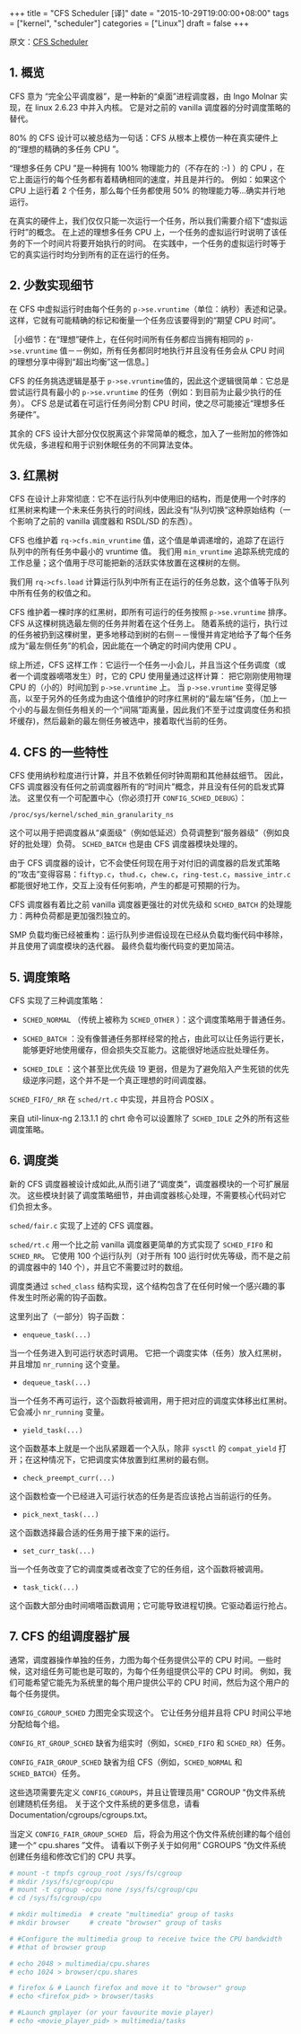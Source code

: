 +++
title = "CFS Scheduler [译]"
date = "2015-10-29T19:00:00+08:00"
tags = ["kernel", "scheduler"]
categories = ["Linux"]
draft = false
+++

原文：[CFS Scheduler](https://github.com/torvalds/linux/blob/v3.18/Documentation/scheduler/sched-design-CFS.txt)

## 1.  概览

CFS 意为 “完全公平调度器”，是一种新的“桌面”进程调度器，由 Ingo Molnar 实现，在 linux 2.6.23 中并入内核。
它是对之前的 vanilla 调度器的分时调度策略的替代。

80% 的 CFS 设计可以被总结为一句话：CFS 从根本上模仿一种在真实硬件上的“理想的精确的多任务 CPU ”。

“理想多任务 CPU ”是一种拥有 100% 物理能力的（不存在的 :-) ）的 CPU ，在它上面运行的每个任务都有着精确相同的速度，并且是并行的。
例如：如果这个 CPU 上运行着 2 个任务，那么每个任务都使用 50% 的物理能力等...确实并行地运行。

在真实的硬件上，我们仅仅只能一次运行一个任务，所以我们需要介绍下“虚拟运行时”的概念。
在上述的理想多任务 CPU 上，一个任务的虚拟运行时说明了该任务的下一个时间片将要开始执行的时间。
在实践中，一个任务的虚拟运行时等于它的真实运行时均分到所有的正在运行的任务。

## 2. 少数实现细节 

在 CFS 中虚拟运行时由每个任务的 `p->se.vruntime`（单位：纳秒）表述和记录。
这样，它就有可能精确的标记和衡量一个任务应该要得到的“期望 CPU 时间”。

［小细节：在“理想”硬件上，在任何时间所有任务都应当拥有相同的 `p->se.vruntime` 值－－例如，所有任务都同时地执行并且没有任务会从 CPU 时间的理想分享中得到“超出均衡”这一信息。］

CFS 的任务挑选逻辑是基于 `p->se.vruntime`值的，因此这个逻辑很简单：它总是尝试运行具有最小的 `p->se.vruntime` 的任务（例如：到目前为止最少执行的任务）。
CFS 总是试着在可运行任务间分割 CPU 时间，使之尽可能接近“理想多任务硬件”。

其余的 CFS 设计大部分仅仅脱离这个非常简单的概念，加入了一些附加的修饰如优先级，多进程和用于识别休眠任务的不同算法变体。

## 3. 红黑树 

CFS 在设计上非常彻底：它不在运行队列中使用旧的结构，而是使用一个时序的红黑树来构建一个未来任务执行的时间线，因此没有“队列切换”这种原始结构（一个影响了之前的 vanilla 调度器和 RSDL/SD 的东西）。

CFS 也维护着 `rq->cfs.min_vruntime` 值，这个值是单调递增的，追踪了在运行队列中的所有任务中最小的 vruntime 值。
我们用 `min_vruntime` 追踪系统完成的工作总量；这个值用于尽可能把新的活跃实体放置在这棵树的左侧。

我们用 `rq->cfs.load` 计算运行队列中所有正在运行的任务总数，这个值等于队列中所有任务的权值之和。

CFS 维护着一棵时序的红黑树，即所有可运行的任务按照 `p->se.vruntime` 排序。
CFS 从这棵树挑选最左侧的任务并附着在这个任务上。
随着系统的运行，执行过的任务被扔到这棵树里，更多地移动到树的右侧－－慢慢并肯定地给予了每个任务成为“最左侧任务”的机会，因此能在一个确定的时间内使用 CPU 。

综上所述，CFS 这样工作：它运行一个任务一小会儿，并且当这个任务调度（或者一个调度器嘀嗒发生）时，它的 CPU 使用量通过这样计算：
把它刚刚使用物理 CPU 的（小的）时间加到 `p->se.vruntime` 上。
当 `p->se.vruntime` 变得足够高，以至于另外的任务成为由这个值维护的时序红黑树的“最左端”任务，（加上一个小的与最左侧任务相关的一个“间隔”距离量，因此我们不至于过度调度任务和损坏缓存)，然后最新的最左侧任务被选中，接着取代当前的任务。

## 4. CFS 的一些特性 

CFS 使用纳秒粒度进行计算，并且不依赖任何时钟周期和其他赫兹细节。
因此，CFS 调度器没有任何之前调度器所有的“时间片”概念，并且没有任何的启发式算法。
这里仅有一个可配置中心（你必须打开 `CONFIG_SCHED_DEBUG`）：

```
/proc/sys/kernel/sched_min_granularity_ns
```

这个可以用于把调度器从“桌面级”（例如低延迟）负荷调整到“服务器级”（例如良好的批处理）负荷。
`SCHED_BATCH` 也是由 CFS 调度器模块处理的。

由于 CFS 调度器的设计，它不会使任何现在用于对付旧的调度器的启发式策略的“攻击”变得容易：`fiftyp.c`，`thud.c`，`chew.c`，`ring-test.c`，`massive_intr.c` 都能很好地工作，交互上没有任何影响，产生的都是可预期的行为。

CFS 调度器有着比之前 vanilla 调度器更强壮的对优先级和 `SCHED_BATCH` 的处理能力：两种负荷都是更加强烈独立的。

SMP 负载均衡已经被重构：运行队列步进假设现在已经从负载均衡代码中移除，并且使用了调度模块的迭代器。
最终负载均衡代码变的更加简洁。


## 5. 调度策略

CFS 实现了三种调度策略：

- `SCHED_NORMAL` （传统上被称为 `SCHED_OTHER` ）：这个调度策略用于普通任务。

- `SCHED_BATCH` ：没有像普通任务那样经常的抢占，由此可以让任务运行更长，能够更好地使用缓存，但会损失交互能力。这能很好地适应批处理任务。

- `SCHED_IDLE` ：这个甚至比优先级 19 更弱，但是为了避免陷入产生死锁的优先级逆序问题，这个并不是一个真正理想的时间调度器。

`SCHED_FIFO/_RR` 在 `sched/rt.c` 中实现，并且符合 POSIX 。

来自 util-linux-ng 2.13.1.1 的 chrt 命令可以设置除了 `SCHED_IDLE` 之外的所有这些调度策略。


## 6. 调度类 

新的 CFS 调度器被设计成如此,从而引进了“调度类”，调度器模块的一个可扩展层次。
这些模块封装了调度策略细节，并由调度器核心处理，不需要核心代码对它们负担太多。

`sched/fair.c` 实现了上述的 CFS 调度器。

`sched/rt.c` 用一个比之前 vanilla 调度器更简单的方式实现了 `SCHED_FIFO` 和 `SCHED_RR`。
它使用 100 个运行队列（对于所有 100 运行时优先等级，而不是之前的调度器中的 140 个），并且它不需要过时的数组。


调度类通过 `sched_class` 结构实现，这个结构包含了在任何时候一个感兴趣的事件发生时所必需的钩子函数。

这里列出了（一部分）钩子函数：

- `enqueue_task(...)`

当一个任务进入到可运行状态时调用。
它把一个调度实体（任务）放入红黑树，并且增加 `nr_running` 这个变量。

- `dequeue_task(...)`

当一个任务不再可运行，这个函数将被调用，用于把对应的调度实体移出红黑树。
它会减小 `nr_running` 变量。

- `yield_task(...)`

这个函数基本上就是一个出队紧跟着一个入队，除非 `sysctl` 的 `compat_yield` 打开；在这种情况下，它把调度实体放置到红黑树的最右侧。

- `check_preempt_curr(...)`

这个函数检查一个已经进入可运行状态的任务是否应该抢占当前运行的任务。

- `pick_next_task(...)`

这个函数选择最合适的任务用于接下来的运行。

- `set_curr_task(...)`

当一个任务改变了它的调度类或者改变了它的任务组，这个函数将被调用。

- `task_tick(...)`

这个函数大部分由时间嘀嗒函数调用；它可能导致进程切换。它驱动着运行抢占。

## 7.  CFS 的组调度器扩展

通常，调度器操作单独的任务，力图为每个任务提供公平的 CPU 时间。一些时候，这对组任务可能也是可取的，为每个任务组提供公平的 CPU  时间。
例如，我们可能希望它能先为系统里的每个用户提供公平的 CPU 时间，然后为这个用户的每个任务提供。

`CONFIG_CGROUP_SCHED` 力图完全实现这个。
它让任务分组并且将 CPU 时间公平地分配给每个组。

`CONFIG_RT_GROUP_SCHED` 缺省为组实时（例如，`SCHED_FIFO` 和 `SCHED_RR`）任务。

`CONFIG_FAIR_GROUP_SCHED` 缺省为组 CFS（例如，`SCHED_NORMAL` 和 `SCHED_BATCH`）任务。

这些选项需要先定义 `CONFIG_CGROUPS`，并且让管理员用" CGROUP "伪文件系统创建随机任务组。
关于这个文件系统的更多信息，请看 Documentation/cgroups/cgroups.txt。 


当定义 `CONFIG_FAIR_GROUP_SCHED ` 后，将会为用这个伪文件系统创建的每个组创建一个“ cpu.shares ”文件。
请看以下例子关于如何用“ CGROUPS ”伪文件系统创建任务组和修改它们的 CPU 共享。

```bash
# mount -t tmpfs cgroup_root /sys/fs/cgroup
# mkdir /sys/fs/cgroup/cpu
# mount -t cgroup -ocpu none /sys/fs/cgroup/cpu
# cd /sys/fs/cgroup/cpu

# mkdir multimedia	# create "multimedia" group of tasks
# mkdir browser		# create "browser" group of tasks

# #Configure the multimedia group to receive twice the CPU bandwidth
# #that of browser group

# echo 2048 > multimedia/cpu.shares
# echo 1024 > browser/cpu.shares

# firefox &	# Launch firefox and move it to "browser" group
# echo <firefox_pid> > browser/tasks

# #Launch gmplayer (or your favourite movie player)
# echo <movie_player_pid> > multimedia/tasks
```
